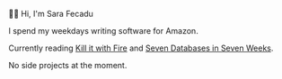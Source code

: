 👋🏽 Hi, I'm Sara Fecadu

I spend my weekdays writing software for Amazon. 

Currently reading [Kill it with Fire](https://nostarch.com/kill-it-fire) and [Seven Databases in Seven Weeks](https://pragprog.com/titles/pwrdata/seven-databases-in-seven-weeks-second-edition/). 

No side projects at the moment.
